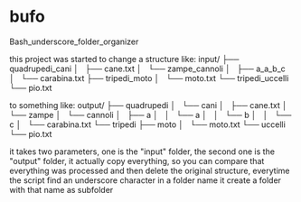 # bufo
Bash_underscore_folder_organizer

this project was started to change a structure like:
input/
├── quadrupedi_cani
│   ├── cane.txt
│   └── zampe_cannoli
│       ├── a_a_b_c
│       └── carabina.txt
├── tripedi_moto
│   └── moto.txt
└── tripedi_uccelli
    └── pio.txt
    
to something like:
output/
├── quadrupedi
│   └── cani
│       ├── cane.txt
│       └── zampe
│           └── cannoli
│               ├── a
│               │   └── a
│               │       └── b
│               │           └── c
│               └── carabina.txt
└── tripedi
    ├── moto
    │   └── moto.txt
    └── uccelli
        └── pio.txt
        
it takes two parameters, one is the "input" folder, the second one is the "output" folder, it actually copy everything, so you can compare that everything was processed and then delete the original structure, everytime the script find an underscore character in a folder name it create a folder with that name as subfolder
